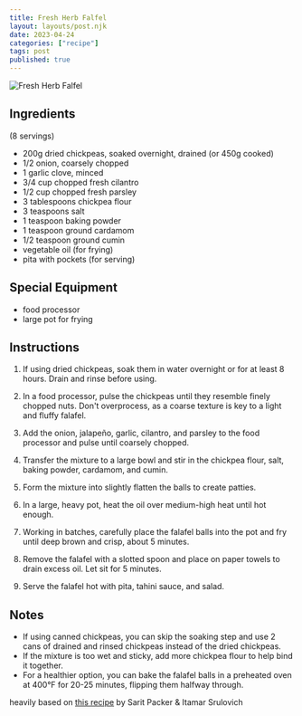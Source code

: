 ```yaml
---
title: Fresh Herb Falfel
layout: layouts/post.njk
date: 2023-04-24
categories: ["recipe"]
tags: post
published: true
---
```

![Fresh Herb Falfel](/assets/images/fresh-herb-falafel.webp)

## Ingredients

(8 servings)

- 200g dried chickpeas, soaked overnight, drained (or 450g cooked)
- 1/2 onion, coarsely chopped
- 1 garlic clove, minced
- 3/4 cup chopped fresh cilantro
- 1/2 cup chopped fresh parsley
- 3 tablespoons chickpea flour
- 3 teaspoons salt
- 1 teaspoon baking powder
- 1 teaspoon ground cardamom
- 1/2 teaspoon ground cumin
- vegetable oil (for frying)
- pita with pockets (for serving)

## Special Equipment

- food processor
- large pot for frying

## Instructions

1. If using dried chickpeas, soak them in water overnight or for at least 8 hours. Drain and rinse before using.

2. In a food processor, pulse the chickpeas until they resemble finely chopped nuts. Don't overprocess, as a coarse texture is key to a light and fluffy falafel.

3. Add the onion, jalapeño, garlic, cilantro, and parsley to the food processor and pulse until coarsely chopped.

4. Transfer the mixture to a large bowl and stir in the chickpea flour, salt, baking powder, cardamom, and cumin.

5. Form the mixture into slightly flatten the balls to create patties.

6. In a large, heavy pot, heat the oil over medium-high heat until hot enough.

7. Working in batches, carefully place the falafel balls into the pot and fry until deep brown and crisp, about 5 minutes.

8. Remove the falafel with a slotted spoon and place on paper towels to drain excess oil. Let sit for 5 minutes.

9. Serve the falafel hot with pita, tahini sauce, and salad.

## Notes

- If using canned chickpeas, you can skip the soaking step and use 2 cans of drained and rinsed chickpeas instead of the dried chickpeas.
- If the mixture is too wet and sticky, add more chickpea flour to help bind it together.
- For a healthier option, you can bake the falafel balls in a preheated oven at 400°F for 20-25 minutes, flipping them halfway through.


heavily based on [this recipe](https://www.bonappetit.com/recipe/fresh-herb-falafel) by Sarit Packer & Itamar Srulovich
